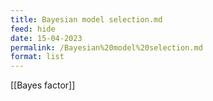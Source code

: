 ```yaml
---
title: Bayesian model selection.md
feed: hide
date: 15-04-2023
permalink: /Bayesian%20model%20selection.md
format: list
---
```



[[Bayes factor]]